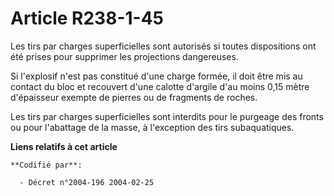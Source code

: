 # Article R238-1-45

Les tirs par charges superficielles sont autorisés si toutes dispositions ont été prises pour supprimer les projections
dangereuses.

Si l'explosif n'est pas constitué d'une charge formée, il doit être mis au contact du bloc et recouvert d'une calotte
d'argile d'au moins 0,15 mètre d'épaisseur exempte de pierres ou de fragments de roches.

Les tirs par charges superficielles sont interdits pour le purgeage des fronts ou pour l'abattage de la masse, à l'exception
des tirs subaquatiques.

**Liens relatifs à cet article**

	**Codifié par**:

	  - Décret n°2004-196 2004-02-25
